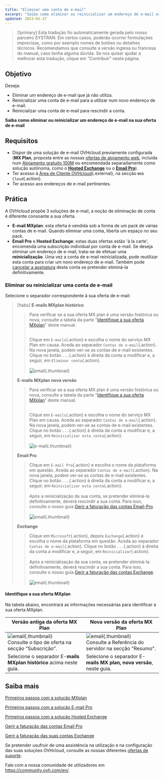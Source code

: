 ```yaml
---
title: "Eliminar uma conta de e-mail"
excerpt: "Saiba como eliminar ou reinicializar um endereço de e-mail na sua oferta de e-mail"
updated: 2023-01-27
---
```


> [!primary]
> Esta tradução foi automaticamente gerada pelo nosso parceiro SYSTRAN. Em certos casos, poderão ocorrer formulações imprecisas, como por exemplo nomes de botões ou detalhes técnicos. Recomendamos que consulte a versão inglesa ou francesa do manual, caso tenha alguma dúvida. Se nos quiser ajudar a melhorar esta tradução, clique em "Contribuir" nesta página.
>

## Objetivo

Deseja:

- Eliminar um endereço de e-mail que já não utiliza. 
- Reinicializar uma conta de e-mail para a utilizar num novo endereço de e-mail. 
- Reinicializar uma conta de e-mail para rescindir a conta.

**Saiba como eliminar ou reinicializar um endereço de e-mail na sua oferta de e-mail**

## Requisitos

- Dispor de uma solução de e-mail OVHcloud previamente configurada (**MX Plan**, proposta entre as nossas [ofertas de alojamento web](https://www.ovhcloud.com/pt/web-hosting/), incluída num [Alojamento gratuito 100M](https://www.ovhcloud.com/pt/domains/free-web-hosting/) ou encomendada separadamente como solução autónoma, como o [**Hosted Exchange**](https://www.ovhcloud.com/pt/emails/hosted-exchange/) ou o [**Email Pro**](/links/web/email-pro)).
- Ter acesso à [Área de Cliente OVHcloud](https://www.ovh.com/auth/?action=gotomanager&from=https://www.ovh.pt/&ovhSubsidiary=pt){.external}, na secção `Web Cloud`{.action}.
- Ter acesso aos endereços de e-mail pertinentes.

## Prática <a name="instructions"></a>

A OVHcloud propõe 3 soluções de e-mail, a noção de eliminação de conta é diferente consoante a sua oferta.

- **E-mail MXplan**: esta oferta é vendida sob a forma de um pack de várias contas de e-mail. Quando eliminar uma conta, liberta um espaço no seu pack. 
- **Email Pro** e **Hosted Exchange**: estas duas ofertas estão 'à la carte', encomenda uma subscrição individual por conta de e-mail. Se deseja eliminar um endereço de e-mail, trata-se de efetuar uma **reinicialização**. Uma vez a conta de e-mail reinicializada, pode reutilizar esta conta para criar um novo endereço de e-mail. Também pode [cancelar a assinatura](/pages/web_cloud/email_and_collaborative_solutions/microsoft_exchange/manage_billing_exchange#eliminar-contas) desta conta se pretender eliminá-la definitivamente.

### Eliminar ou reinicializar uma conta de e-mail

Selecione o separador correspondente à sua oferta de e-mail:

> [!tabs]
> **E-mails MXplan histórico**
>>
>> Para verificar se a sua oferta MX plan é uma versão histórica ou nova, consulte a tabela da parte "[Identifique a sua oferta MXplan](#whichmxplan)" deste manual.<br><br>
>>
>> Clique em `E-mails`{.action} e escolha o nome do serviço MX Plan em causa. Aceda ao separador `Contas de e-mail`{.action}. Na nova janela, podem ver-se as contas de e-mail existentes. Clique no botão `...`{.action} à direita da conta a modificar e, a seguir, em `Eliminar conta`{.action}.<br><br>
>>![email](images/email-mxplan-legacy-reset.png){.thumbnail}<br>
>>
> **E-mails MXplan nova versão**
>>
>> Para verificar se a sua oferta MX plan é uma versão histórica ou nova, consulte a tabela da parte "[Identifique a sua oferta MXplan](#whichmxplan)" deste manual.<br><br>
>>
>> Clique em `E-mails`{.action} e escolha o nome do serviço MX Plan em causa. Aceda ao separador `Contas de e-mail`{.action}. Na nova janela, podem ver-se as contas de e-mail existentes. Clique no botão `...`{.action} à direita da conta a modificar e, a seguir, em `Reinicializar esta conta`{.action}.<br><br>
>>![e-mail](images/email-mxplan-new-reset.png){.thumbnail}<br>
>>
> **Email Pro**
>>
>> Clique em `E-mail Pro`{.action} e escolha o nome da plataforma em questão. Aceda ao separador `Contas de e-mail`{.action}. Na nova janela, podem ver-se as contas de e-mail existentes. Clique no botão `...`{.action} à direita da conta a modificar e, a seguir, em `Reinicializar esta conta`{.action}.<br><br>
>> Após a reinicialização da sua conta, se pretender eliminá-la definitivamente, deverá rescindir a sua conta. Para isso, consulte o nosso guia [Gerir a faturação das contas Email-Pro](/pages/web_cloud/email_and_collaborative_solutions/email_pro/manage_billing_emailpro).<br><br>
>>![email](images/emailpro-reset.png){.thumbnail}<br>
>>
> **Exchange**
>>
>> Clique em `Microsoft`{.action}, depois `Exchange`{.action} e escolha o nome da plataforma em questão. Aceda ao separador `Contas de e-mail`{.action}. Clique no botão `...`{.action} à direita da conta a modificar e, a seguir, em `Reinicializar`{.action}.<br><br>
>> Após a reinicialização da sua conta, se pretender eliminá-la definitivamente, deverá rescindir a sua conta. Para isso, consulte o nosso guia [Gerir a faturação das contas Exchange](/pages/web_cloud/email_and_collaborative_solutions/microsoft_exchange/manage_billing_exchange).<br><br>
>>![email](images/exchange-reset.png){.thumbnail}<br>
>>

#### Identifique a sua oferta MXplan <a name="whichmxplan"></a>

Na tabela abaixo, encontrará as informações necessárias para identificar a sua oferta MXplan.

|Versão antiga da oferta MX Plan|Nova versão da oferta MX Plan|
|---|---|
|![email](images/mxplan-starter-legacy-step1.png){.thumbnail}<br> Consulte o tipo de oferta na secção “Subscrição”.|![email](images/mxplan-starter-new-step1.png){.thumbnail}<br>Consulte a Referência do servidor na secção "Resumo".|
|Selecione o separador E-**mails MXplan histórico** acima neste guia.|Selecione o separador E-**mails MX plan, nova versão**, neste guia.|<br>

## Saiba mais

[Primeiros passos com a solução MXplan](/pages/web_cloud/email_and_collaborative_solutions/mx_plan/email_generalities)

[Primeiros passos com a solução E-mail Pro](/pages/web_cloud/email_and_collaborative_solutions/email_pro/first_config)

[Primeiros passos com a solução Hosted Exchange](/pages/web_cloud/email_and_collaborative_solutions/microsoft_exchange/exchange_starting_hosted)

[Gerir a faturação das contas Email Pro](/pages/web_cloud/email_and_collaborative_solutions/email_pro/manage_billing_emailpro)

[Gerir a faturação das suas contas Exchange](/pages/web_cloud/email_and_collaborative_solutions/microsoft_exchange/manage_billing_exchange)

Se pretender usufruir de uma assistência na utilização e na configuração das suas soluções OVHcloud, consulte as nossas diferentes [ofertas de suporte](https://www.ovhcloud.com/pt/support-levels/).

Fale com a nossa comunidade de utilizadores em <https://community.ovh.com/en/>.
